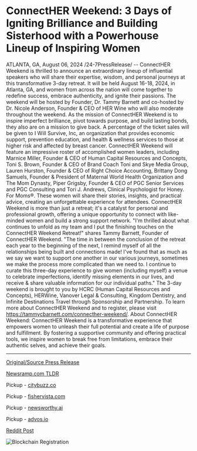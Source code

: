 # ConnectHER Weekend: 3 Days of Igniting Brilliance and Building Sisterhood with a Powerhouse Lineup of Inspiring Women

ATLANTA, GA, August 06, 2024 /24-7PressRelease/ -- ConnectHER Weekend is thrilled to announce an extraordinary lineup of influential speakers who will share their expertise, wisdom, and personal journeys at this transformative 3-day retreat. It will be held August 16-18, 2024, in Atlanta, GA, and women from across the nation will come together to redefine success, embrace authenticity, and ignite their passions. The weekend will be hosted by Founder, Dr. Tammy Barnett and co-hosted by Dr. Nicole Anderson, Founder & CEO of HER Wine who will also moderate throughout the weekend. As the mission of ConnectHER Weekend is to inspire imperfect brilliance, pivot towards purpose, and build lasting bonds, they also are on a mission to give back. A percentage of the ticket sales will be given to I Will Survive, Inc, an organization that provides economic support, prevention education, and health & wellness services to those at higher risk and affected by breast cancer.  ConnectHER Weekend will feature an impressive roster of accomplished women leaders, including Marnice Miller, Founder & CEO of Human Capital Resources and Concepts, Toni S. Brown, Founder & CEO of Brand Coach Toni and Skye Media Group, Lauren Hurston, Founder & CEO of Right Choice Accounting, Brittany Dong Samuels, Founder & President of Maternal World Health Organization and The Mom Dynasty, Piper Grigsby, Founder & CEO of PGC Senior Services and PGC Consulting and Tori J. Andrews, Clinical Psychologist for Honey. For Moms®.   These women will share their stories, insights, and practical advice, creating an unforgettable experience for attendees. ConnectHER Weekend is more than just a retreat; it's a catalyst for personal and professional growth, offering a unique opportunity to connect with like-minded women and build a strong support network.   "I'm thrilled about what continues to unfold as my team and I put the finishing touches on the ConnectHER Weekend Retreat!" shares Tammy Barnett, Founder of ConnectHER Weekend. "The time in between the conclusion of the retreat each year to the beginning of the next, I remind myself of all the relationships being built and connections made! I've found that as much as we say we want to support one another in our various journeys, sometimes we make the process more complicated than we need to. I continue to curate this three-day experience to give women (including myself) a venue to celebrate imperfections, identify missing elements in our lives, and receive & share valuable information for our individual paths."  The 3-day weekend is brought to you by HCRC (Human Capital Resources and Concepts), HERWine, Vanover Legal & Consulting, Kingdom Dentistry, and Infinite Destinations Travel through Sponsorship and Partnership.  To learn more about ConnectHER Weekend and to register, please visit https://tammycbarnett.com/connecther-weekend/.  About ConnectHER Weekend: ConnectHER Weekend is a transformative experience that empowers women to unleash their full potential and create a life of purpose and fulfillment. By fostering a supportive community and offering practical tools, we inspire women to break free from limitations, embrace their authentic selves, and achieve their goals. 

---

[Original/Source Press Release](https://www.24-7pressrelease.com/press-release/513155/connecther-weekend-3-days-of-igniting-brilliance-and-building-sisterhood-with-a-powerhouse-lineup-of-inspiring-women)
                    

[Newsramp.com TLDR](https://newsramp.com/curated-news/connecther-weekend-transformative-3-day-retreat-with-influential-speakers-in-atlanta-ga/a9a82c51d0bac0c622476e572bacfcfa) 


Pickup - [citybuzz.co](https://citybuzz.co/2024/08/06/connecther-weekend-empowering-women-s-retreat-set-for-august-in-atlanta)

Pickup - [fishervista.com](https://fishervista.com/en/connecther-weekend-to-host-transformative-retreat-for-women-in-atlanta/20245509)

Pickup - [newsworthy.ai](https://newsworthy.ai/curated/connecther-weekend-empowering-women-s-retreat-set-for-august-16-18-in-atlanta)

Pickup - [advos.io](https://advos.io/en/connecther-weekend-empowering-women-through-a-transformative-retreat/20245509)
 



[Reddit Post](https://www.reddit.com/r/newsramp/comments/1elbcn6/connecther_weekend_transformative_3day_retreat/) 



![Blockchain Registration](https://cdn.newsramp.app/24-7PressRelease/qrcode/248/6/zest18fJ.webp)